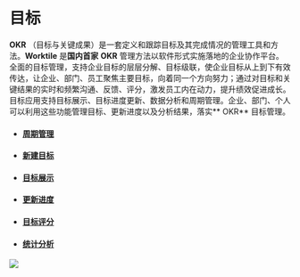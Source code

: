 # 目标

**OKR** （目标与关键成果）是一套定义和跟踪目标及其完成情况的管理工具和方法。**Worktile** 是**国内首家** **OKR** 管理方法以软件形式实施落地的企业协作平台。全面的目标管理，支持企业目标的层层分解、目标级联，使企业目标从上到下有效传达，让企业、部门、员工聚焦主要目标，向着同一个方向努力；通过对目标和关键结果的实时和频繁沟通、反馈、评分，激发员工内在动力，提升绩效促进成长。目标应用支持目标展示、目标进度更新、数据分析和周期管理。企业、部门、个人可以利用这些功能管理目标、更新进度以及分析结果，落实** OKR** 目标管理。

* #### [周期管理](/guide/yong-hu-shou-ce/mu-biao/zhou-qi-guan-li.md)
* #### [新建目标](/guide/yong-hu-shou-ce/mu-biao/xin-jian-mu-biao.md)
* #### [目标展示](/guide/yong-hu-shou-ce/mu-biao/mu-biao-zhan-shi.md)
* #### [更新进度](/guide/yong-hu-shou-ce/mu-biao/geng-xin-jin-du.md)
* #### [目标评分](/guide/yong-hu-shou-ce/mu-biao/mu-biao-ping-fen.md)
* #### [统计分析](/guide/yong-hu-shou-ce/mu-biao/tong-ji-fen-xi.md)

![](/assets/12目标.png)




